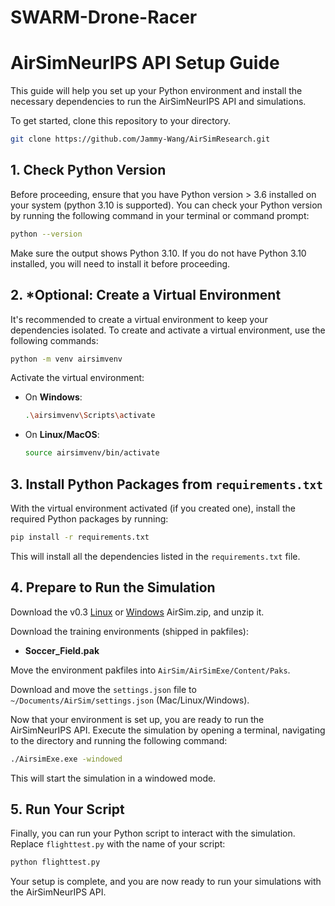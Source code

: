 # SWARM-Drone-Racer


# AirSimNeurIPS API Setup Guide

This guide will help you set up your Python environment and install the necessary dependencies to run the AirSimNeurIPS API and simulations.

To get started, clone this repository to your directory.
```bash
git clone https://github.com/Jammy-Wang/AirSimResearch.git
```

## 1. Check Python Version

Before proceeding, ensure that you have Python version > 3.6 installed on your system (python 3.10 is supported). You can check your Python version by running the following command in your terminal or command prompt:

```bash
python --version
```

Make sure the output shows Python 3.10. If you do not have Python 3.10 installed, you will need to install it before proceeding.

## 2. *Optional: Create a Virtual Environment

It's recommended to create a virtual environment to keep your dependencies isolated. To create and activate a virtual environment, use the following commands:

```bash
python -m venv airsimvenv
```

Activate the virtual environment:

- On **Windows**:
  ```bash
  .\airsimvenv\Scripts\activate
  ```

- On **Linux/MacOS**:
  ```bash
  source airsimvenv/bin/activate
  ```

## 3. Install Python Packages from `requirements.txt`

With the virtual environment activated (if you created one), install the required Python packages by running:

```bash
pip install -r requirements.txt
```

This will install all the dependencies listed in the `requirements.txt` file.

## 4. Prepare to Run the Simulation

Download the v0.3 [Linux](https://github.com/microsoft/AirSim-NeurIPS2019-Drone-Racing/releases/tag/v0.3.0-linux) or [Windows](https://github.com/microsoft/AirSim-NeurIPS2019-Drone-Racing/releases/tag/v0.3.0) AirSim.zip, and unzip it.

Download the training environments (shipped in pakfiles):
- **Soccer_Field.pak**

Move the environment pakfiles into `AirSim/AirSimExe/Content/Paks`.

Download and move the `settings.json` file to `~/Documents/AirSim/settings.json` (Mac/Linux/Windows).

Now that your environment is set up, you are ready to run the AirSimNeurIPS API. Execute the simulation by opening a terminal, navigating to the directory and running the following command:

```bash
./AirsimExe.exe -windowed
```

This will start the simulation in a windowed mode.

## 5. Run Your Script

Finally, you can run your Python script to interact with the simulation. Replace `flighttest.py` with the name of your script:

```bash
python flighttest.py
```

Your setup is complete, and you are now ready to run your simulations with the AirSimNeurIPS API.
